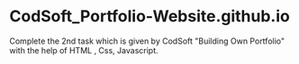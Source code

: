 # CodSoft_Portfolio-Website.github.io
Complete the 2nd task which is given by CodSoft "Building Own Portfolio" with the help of HTML , Css, Javascript.

